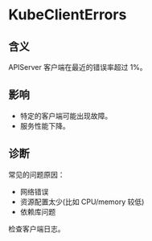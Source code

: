 
# KubeClientErrors

## 含义

APIServer 客户端在最近的错误率超过 1%。

## 影响

- 特定的客户端可能出现故障。
- 服务性能下降。

## 诊断

常见的问题原因：

- 网络错误
- 资源配置太少(比如 CPU/memory 较低)
- 依赖库问题

检查客户端日志。
